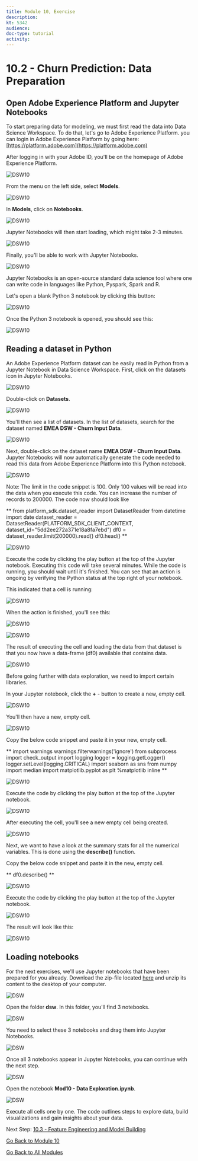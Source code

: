 ```yaml
---
title: Module 10, Exercise
description: 
kt: 5342
audience: 
doc-type: tutorial
activity: 
---
```


# 10.2 - Churn Prediction: Data Preparation

## Open Adobe Experience Platform and Jupyter Notebooks

To start preparing data for modeling, we must first read the data into Data Science Workspace. To do that, let's go to Adobe Experience Platform. you can login in Adobe Experience Platform by going here: [https://platform.adobe.com](https://platform.adobe.com)

After logging in with your Adobe ID, you'll be on the homepage of Adobe Experience Platform.

![DSW10](./images/aephome.png)

From the menu on the left side, select **Models**.

![DSW10](./images/aepmenumodels.png)

In **Models**, click on **Notebooks**.

![DSW10](./images/aepmenumodelsnb.png)

Jupyter Notebooks will then start loading, which might take 2-3 minutes.

![DSW10](./images/aepjuploading.png)

Finally, you'll be able to work with Jupyter Notebooks.

![DSW10](./images/aepjuploaded.png)

Jupyter Notebooks is an open-source standard data science tool where one can write code in languages like Python, Pyspark, Spark and R.

Let's open a blank Python 3 notebook by clicking this button:

![DSW10](./images/aepjuppy3.png)

Once the Python 3 notebook is opened, you should see this:

![DSW10](./images/aepjuppy3o.png)

## Reading a dataset in Python

An Adobe Experience Platform dataset can be easily read in Python from a Jupyter Notebook in Data Science Workspace.
First, click on the datasets icon in Jupyter Notebooks.

![DSW10](./images/aepjuppynavds.png)

Double-click on **Datasets**.

![DSW10](./images/aepjuppynavdatasets.png)

You'll then see a list of datasets.
In the list of datasets, search for the dataset named **EMEA DSW - Churn Input Data**.

![DSW10](./images/aepjuppynavdsci.png)

Next, double-click on the dataset name **EMEA DSW - Churn Input Data**. Jupyter Notebooks will now automatically generate the code needed to read this data from Adobe Experience Platform into this Python notebook.

![DSW10](./images/aepjuppynavdscicode.png)

Note: The limit in the code snippet is 100. Only 100 values will be read into the data when you execute this code. You can increase the number of records to 200000. The code now should look like

**
from platform_sdk.dataset_reader import DatasetReader
from datetime import date
dataset_reader = DatasetReader(PLATFORM_SDK_CLIENT_CONTEXT, dataset_id="5dd2ee272a371e18a8fa7ebd")
df0 = dataset_reader.limit(200000).read()
df0.head()
**

![DSW10](./images/aepjuppynavdscicode200000.png)

Execute the code by clicking the play button at the top of the Jupyter notebook. Executing this code will take several minutes.
While the code is running, you should wait until it's finished.
You can see that an action is ongoing by verifying the Python status at the top right of your notebook.

This indicated that a cell is running:

![DSW10](./images/aepjuppyrunning.png)

When the action is finished, you'll see this:

![DSW10](./images/aepjuppyfinished.png)

![DSW10](./images/aepjuppynavdscicodeexec.png)

The result of executing the cell and loading the data from that dataset is that you now have a data-frame (df0) available that contains data.

![DSW10](./images/aepjuppydf.png)

Before going further with data exploration, we need to import certain libraries.

In your Jupyter notebook, click the **+** - button to create a new, empty cell.

![DSW10](./images/aepjuppynavdscicodeplus.png)

You'll then have a new, empty cell.

![DSW10](./images/aepjuppynewcell.png)

Copy the below code snippet and paste it in your new, empty cell.

**
import warnings
warnings.filterwarnings('ignore')
from subprocess import check_output
import logging
logger = logging.getLogger()
logger.setLevel(logging.CRITICAL)
import seaborn as sns
from numpy import median
import matplotlib.pyplot as plt
%matplotlib inline
**

![DSW10](./images/aepjuppynewcellcode.png)

Execute the code by clicking the play button at the top of the Jupyter notebook.

![DSW10](./images/aepjuppynavdscicodeexecp.png)

After executing the cell, you'll see a new empty cell being created.

![DSW10](./images/aepjuppynavdscicodeexecpn.png)

Next, we want to have a look at the summary stats for all the numerical variables. This is done using the **describe()** function.

Copy the below code snippet and paste it in the new, empty cell.

**
df0.describe()
**

![DSW10](./images/aepjuppynavdesc.png)

Execute the code by clicking the play button at the top of the Jupyter notebook.

![DSW10](./images/aepjuppynavdscicodeexecp.png)

The result will look like this:

![DSW10](./images/aepjuppydescresult.png)

## Loading notebooks

For the next exercises, we'll use Jupyter notebooks that have been prepared for you already.
Download the zip-file located [here](./resources/dsw-mod10.zip) and unzip its content to the desktop of your computer.

![DSW](./images/dswfiles.png)

Open the folder **dsw**. In this folder, you'll find 3 notebooks.

![DSW](./images/dswdtl.png)

You need to select these 3 notebooks and drag them into Jupyter Notebooks.

![DSW](./images/dswdtldrag.png)

Once all 3 notebooks appear in Jupyter Notebooks, you can continue with the next step.

![DSW](./images/dswdtlok.png)

Open the notebook **Mod10 - Data Exploration.ipynb**.

![DSW](./images/dswdexnb.png)

Execute all cells one by one. The code outlines steps to explore data, build visualizations and gain insights about your data.

Next Step: [10.3 - Feature Engineering and Model Building](./ex3.md)

[Go Back to Module 10](./data-science-workspace-churn-prediction-model.md)

[Go Back to All Modules](../../README.md)
